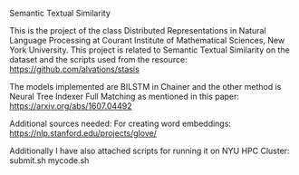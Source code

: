 Semantic Textual Similarity

This is the project of the class Distributed Representations in Natural Language Processing at Courant Institute of Mathematical
Sciences, New York University. This project is related to Semantic Textual Similarity on the dataset and the scripts used from
the resource:
https://github.com/alvations/stasis

The models implemented are BILSTM in Chainer and the other method is Neural Tree Indexer Full Matching as mentioned in this paper:
https://arxiv.org/abs/1607.04492

Additional sources needed:
For creating word embeddings:
https://nlp.stanford.edu/projects/glove/

Additionally I have also attached scripts for running it on NYU HPC Cluster:
submit.sh
mycode.sh
